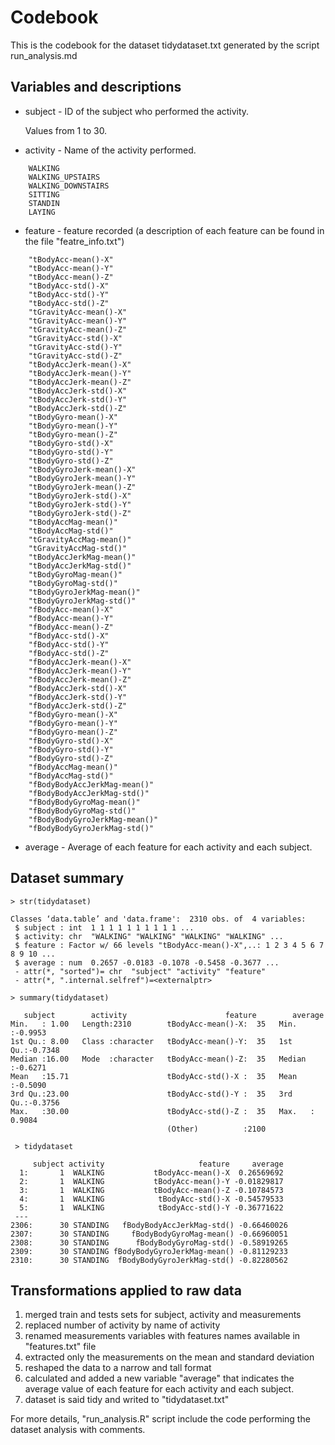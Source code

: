 # Codebook
This is the codebook for the dataset tidydataset.txt generated by the script run_analysis.md
 
## Variables and descriptions
* subject - ID of the subject who performed the activity. 

    Values from 1 to 30.
* activity - Name of the activity performed.
```
    WALKING
    WALKING_UPSTAIRS
    WALKING_DOWNSTAIRS
    SITTING
    STANDIN
    LAYING
```
* feature - feature recorded (a description of each feature can be found in the file "featre_info.txt")
```
    "tBodyAcc-mean()-X"          
    "tBodyAcc-mean()-Y"           
    "tBodyAcc-mean()-Z"
    "tBodyAcc-std()-X"
    "tBodyAcc-std()-Y"
    "tBodyAcc-std()-Z"
    "tGravityAcc-mean()-X"
    "tGravityAcc-mean()-Y"
    "tGravityAcc-mean()-Z"
    "tGravityAcc-std()-X"
    "tGravityAcc-std()-Y"
    "tGravityAcc-std()-Z"
    "tBodyAccJerk-mean()-X"
    "tBodyAccJerk-mean()-Y"
    "tBodyAccJerk-mean()-Z"
    "tBodyAccJerk-std()-X"
    "tBodyAccJerk-std()-Y"
    "tBodyAccJerk-std()-Z"
    "tBodyGyro-mean()-X"
    "tBodyGyro-mean()-Y"
    "tBodyGyro-mean()-Z"
    "tBodyGyro-std()-X"
    "tBodyGyro-std()-Y"
    "tBodyGyro-std()-Z"
    "tBodyGyroJerk-mean()-X"
    "tBodyGyroJerk-mean()-Y"
    "tBodyGyroJerk-mean()-Z"
    "tBodyGyroJerk-std()-X"
    "tBodyGyroJerk-std()-Y"
    "tBodyGyroJerk-std()-Z"
    "tBodyAccMag-mean()"
    "tBodyAccMag-std()"         
    "tGravityAccMag-mean()"
    "tGravityAccMag-std()"
    "tBodyAccJerkMag-mean()"
    "tBodyAccJerkMag-std()"
    "tBodyGyroMag-mean()"
    "tBodyGyroMag-std()"
    "tBodyGyroJerkMag-mean()"
    "tBodyGyroJerkMag-std()"
    "fBodyAcc-mean()-X"
    "fBodyAcc-mean()-Y"
    "fBodyAcc-mean()-Z"
    "fBodyAcc-std()-X"
    "fBodyAcc-std()-Y"
    "fBodyAcc-std()-Z"
    "fBodyAccJerk-mean()-X"
    "fBodyAccJerk-mean()-Y"
    "fBodyAccJerk-mean()-Z"
    "fBodyAccJerk-std()-X"
    "fBodyAccJerk-std()-Y"
    "fBodyAccJerk-std()-Z"
    "fBodyGyro-mean()-X"
    "fBodyGyro-mean()-Y"
    "fBodyGyro-mean()-Z"
    "fBodyGyro-std()-X"
    "fBodyGyro-std()-Y"
    "fBodyGyro-std()-Z"
    "fBodyAccMag-mean()"
    "fBodyAccMag-std()"
    "fBodyBodyAccJerkMag-mean()"
    "fBodyBodyAccJerkMag-std()"
    "fBodyBodyGyroMag-mean()"
    "fBodyBodyGyroMag-std()"
    "fBodyBodyGyroJerkMag-mean()"
    "fBodyBodyGyroJerkMag-std()" 
 ```
* average - Average of each feature for each activity and each subject.


## Dataset summary
```
> str(tidydataset)
```
```
Classes ‘data.table’ and 'data.frame':	2310 obs. of  4 variables:
 $ subject : int  1 1 1 1 1 1 1 1 1 1 ...
 $ activity: chr  "WALKING" "WALKING" "WALKING" "WALKING" ...
 $ feature : Factor w/ 66 levels "tBodyAcc-mean()-X",..: 1 2 3 4 5 6 7 8 9 10 ...
 $ average : num  0.2657 -0.0183 -0.1078 -0.5458 -0.3677 ...
 - attr(*, "sorted")= chr  "subject" "activity" "feature"
 - attr(*, ".internal.selfref")=<externalptr> 
 ``` 
 
 ```
 > summary(tidydataset)
 ``` 
 ```
    subject        activity                      feature        average       
 Min.   : 1.00   Length:2310        tBodyAcc-mean()-X:  35   Min.   :-0.9953  
 1st Qu.: 8.00   Class :character   tBodyAcc-mean()-Y:  35   1st Qu.:-0.7348  
 Median :16.00   Mode  :character   tBodyAcc-mean()-Z:  35   Median :-0.6271  
 Mean   :15.71                      tBodyAcc-std()-X :  35   Mean   :-0.5090  
 3rd Qu.:23.00                      tBodyAcc-std()-Y :  35   3rd Qu.:-0.3756  
 Max.   :30.00                      tBodyAcc-std()-Z :  35   Max.   : 0.9084  
                                    (Other)          :2100  
 ```
 
```
 > tidydataset
 ```
 ```
      subject activity                     feature     average
   1:       1  WALKING           tBodyAcc-mean()-X  0.26569692
   2:       1  WALKING           tBodyAcc-mean()-Y -0.01829817
   3:       1  WALKING           tBodyAcc-mean()-Z -0.10784573
   4:       1  WALKING            tBodyAcc-std()-X -0.54579533
   5:       1  WALKING            tBodyAcc-std()-Y -0.36771622
  ---                                                         
2306:      30 STANDING   fBodyBodyAccJerkMag-std() -0.66460026
2307:      30 STANDING     fBodyBodyGyroMag-mean() -0.66960051
2308:      30 STANDING      fBodyBodyGyroMag-std() -0.58919265
2309:      30 STANDING fBodyBodyGyroJerkMag-mean() -0.81129233
2310:      30 STANDING  fBodyBodyGyroJerkMag-std() -0.82280562
```

## Transformations applied to raw data
 1. merged train and tests sets for subject, activity and measurements
 2. replaced number of activity by name of activity
 3. renamed measurements variables with features names available in "features.txt" file
 4. extracted only the measurements on the mean and standard deviation
 5. reshaped the data to a narrow and tall format
 6. calculated and added a new variable "average" that indicates the average value of each feature for each activity and each subject.
 7. dataset is said tidy and writed to "tidydataset.txt"
 
 For more details, "run_analysis.R" script include the code performing the dataset analysis with comments.
 
